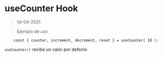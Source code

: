 # useCounter Hook

> 14-04-2021


>Ejemplo de uso
```
    const { counter, increment, decrement, reset } = useCounter( 10 );

```

`useCounter()` recibe un valor por defecto